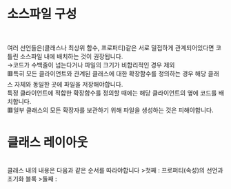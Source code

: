 # 소스파일 구성

<br>

여러 선언들은(클래스나 최상위 함수, 프로퍼티)같은 서로 밀접하게 관계되어있다면 코틀린 소스파일 내에 배치하는 것이 권장됩니다.
<br>  →코드가 수백줄이 넘는다거나 파일의 크기가 비합리적인 경우 제외
<br>
🟥특히 모든 클라이언트와 관계된 클래스에 대한 확장함수를 정의하는 경우 해당 클래스 자체와 동일한 곳에 파일을 저장해야합니다.
<br>
특정 클라이언트에 적합한 확장함수를 정의할 때에는 해당 클라이언트의 옆에 코드를 배치합니다.
<br>
🟥일부 클래스의 모든 확장자를 보관하기 위해 파일을 생성하는 것은 피해야합니다.

# 클래스 레이아웃
<br>
클래스 내의 내용은 다음과 같은 순서를 따라야합니다
>첫째 : 프로퍼티(속성)의 선언과 초기화 블록
>둘째 : 
